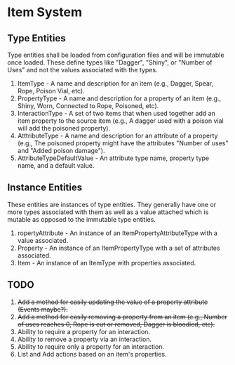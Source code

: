 # Item System

## Type Entities
Type entities shall be loaded from configuration files and will be immutable once loaded. These define types like "Dagger", "Shiny", or "Number of Uses" and not the values associated with the types.

1. ItemType - A name and description for an item (e.g., Dagger, Spear, Rope, Poison Vial, etc).
2. PropertyType - A name and description for a property of an item (e.g., Shiny, Worn, Connected to Rope, Poisoned, etc).
3. InteractionType - A set of two items that when used together add an item property to the source item (e.g., A dagger used with a poison vial will add the poisoned property).
4. AtttributeType - A name and description for an attribute of a property (e.g., The poisoned property might have the attributes "Number of uses" and "Added poison damage").
5. AttributeTypeDefaultValue - An attribute type name, property type name, and a default value.

## Instance Entities
These entities are instances of type entities. They generally have one or more types associated with them as well as a value attached which is mutable as opposed to the immutable type entities.

1. ropertyAttribute - An instance of an ItemPropertyAttributeType with a value associated.
2. Property - An instance of an ItemPropertyType with a set of attributes associated.
3. Item - An instance of an ItemType with properties associated.


## TODO

1. ~~Add a method for easily updating the value of a property attribute (Events maybe?).~~
2. ~~Add a method for easily removing a property from an item (e.g., Number of uses reaches 0, Rope is cut or removed, Dagger is bloodied, etc).~~
3. Ability to require a property for an interaction.
4. Ability to remove a property via an interaction.
5. Ability to require only a property for an interaction.
6. List and Add actions based on an item's properties.
